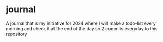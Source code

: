 # journal
A journal that is my initiative for 2024 where I will make a todo-list every morning and check it at the end of the day so 2 commits everyday to this repository
